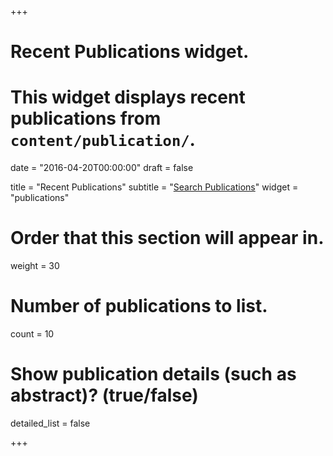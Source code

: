 +++
# Recent Publications widget.
# This widget displays recent publications from `content/publication/`.

date = "2016-04-20T00:00:00"
draft = false

title = "Recent Publications"
subtitle = "[Search Publications](https://scholar.google.com/citations?user=2shiHpwAAAAJ&hl=en)"
widget = "publications"

# Order that this section will appear in.
weight = 30

# Number of publications to list.
count = 10

# Show publication details (such as abstract)? (true/false)
detailed_list = false

+++


